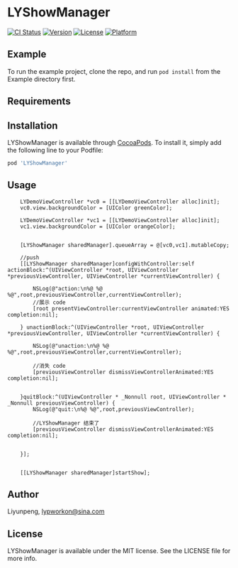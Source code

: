 # LYShowManager

[![CI Status](https://img.shields.io/travis/Mega/LYShowManager.svg?style=flat)](https://travis-ci.org/Mega/LYShowManager)
[![Version](https://img.shields.io/cocoapods/v/LYShowManager.svg?style=flat)](https://cocoapods.org/pods/LYShowManager)
[![License](https://img.shields.io/cocoapods/l/LYShowManager.svg?style=flat)](https://cocoapods.org/pods/LYShowManager)
[![Platform](https://img.shields.io/cocoapods/p/LYShowManager.svg?style=flat)](https://cocoapods.org/pods/LYShowManager)

## Example

To run the example project, clone the repo, and run `pod install` from the Example directory first.

## Requirements

## Installation

LYShowManager is available through [CocoaPods](https://cocoapods.org). To install
it, simply add the following line to your Podfile:

```ruby
pod 'LYShowManager'
```
## Usage

```
	LYDemoViewController *vc0 = [[LYDemoViewController alloc]init];
	vc0.view.backgroundColor = [UIColor greenColor];
	
	LYDemoViewController *vc1 = [[LYDemoViewController alloc]init];
	vc1.view.backgroundColor = [UIColor orangeColor];
	
	
	[LYShowManager sharedManager].queueArray = @[vc0,vc1].mutableCopy;
	
	//push
	[[LYShowManager sharedManager]configWithController:self actionBlock:^(UIViewController *root, UIViewController *previousViewController, UIViewController *currentViewController) {
		
		NSLog(@"action:\n%@ %@ %@",root,previousViewController,currentViewController);
		//展示 code
		[root presentViewController:currentViewController animated:YES completion:nil];
		
	} unactionBlock:^(UIViewController *root, UIViewController *previousViewController, UIViewController *currentViewController) {
		
		NSLog(@"unaction:\n%@ %@ %@",root,previousViewController,currentViewController);
		
		//消失 code
		[previousViewController dismissViewControllerAnimated:YES completion:nil];
		
		
	}quitBlock:^(UIViewController * _Nonnull root, UIViewController * _Nonnull previousViewController) {
		NSLog(@"quit:\n%@ %@",root,previousViewController);
		
		//LYShowManager 结束了
		[previousViewController dismissViewControllerAnimated:YES completion:nil];
		
		
	}];
	
	
	[[LYShowManager sharedManager]startShow];
```
## Author

Liyunpeng, lypworkon@sina.com

## License

LYShowManager is available under the MIT license. See the LICENSE file for more info.


